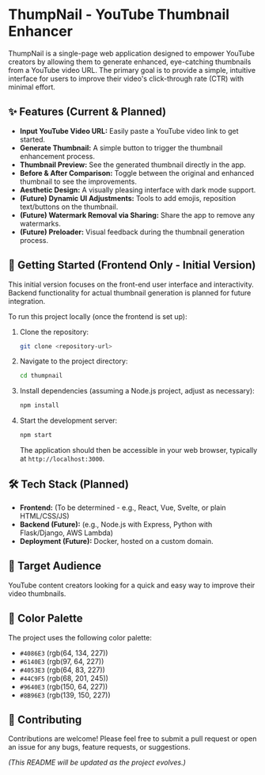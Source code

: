 # ThumpNail - YouTube Thumbnail Enhancer

ThumpNail is a single-page web application designed to empower YouTube creators by allowing them to generate enhanced, eye-catching thumbnails from a YouTube video URL. The primary goal is to provide a simple, intuitive interface for users to improve their video's click-through rate (CTR) with minimal effort.

## ✨ Features (Current & Planned)

*   **Input YouTube Video URL:** Easily paste a YouTube video link to get started.
*   **Generate Thumbnail:** A simple button to trigger the thumbnail enhancement process.
*   **Thumbnail Preview:** See the generated thumbnail directly in the app.
*   **Before & After Comparison:** Toggle between the original and enhanced thumbnail to see the improvements.
*   **Aesthetic Design:** A visually pleasing interface with dark mode support.
*   **(Future) Dynamic UI Adjustments:** Tools to add emojis, reposition text/buttons on the thumbnail.
*   **(Future) Watermark Removal via Sharing:** Share the app to remove any watermarks.
*   **(Future) Preloader:** Visual feedback during the thumbnail generation process.

## 🚀 Getting Started (Frontend Only - Initial Version)

This initial version focuses on the front-end user interface and interactivity. Backend functionality for actual thumbnail generation is planned for future integration.

To run this project locally (once the frontend is set up):

1.  Clone the repository:
    ```bash
    git clone <repository-url>
    ```
2.  Navigate to the project directory:
    ```bash
    cd thumpnail
    ```
3.  Install dependencies (assuming a Node.js project, adjust as necessary):
    ```bash
    npm install
    ```
4.  Start the development server:
    ```bash
    npm start
    ```
    The application should then be accessible in your web browser, typically at `http://localhost:3000`.

## 🛠️ Tech Stack (Planned)

*   **Frontend:** (To be determined - e.g., React, Vue, Svelte, or plain HTML/CSS/JS)
*   **Backend (Future):** (e.g., Node.js with Express, Python with Flask/Django, AWS Lambda)
*   **Deployment (Future):** Docker, hosted on a custom domain.

## 🎯 Target Audience

YouTube content creators looking for a quick and easy way to improve their video thumbnails.

## 🎨 Color Palette

The project uses the following color palette:
*   `#4086E3` (rgb(64, 134, 227))
*   `#6140E3` (rgb(97, 64, 227))
*   `#4053E3` (rgb(64, 83, 227))
*   `#44C9F5` (rgb(68, 201, 245))
*   `#9640E3` (rgb(150, 64, 227))
*   `#8B96E3` (rgb(139, 150, 227))

## 🤝 Contributing

Contributions are welcome! Please feel free to submit a pull request or open an issue for any bugs, feature requests, or suggestions.

*(This README will be updated as the project evolves.)* 